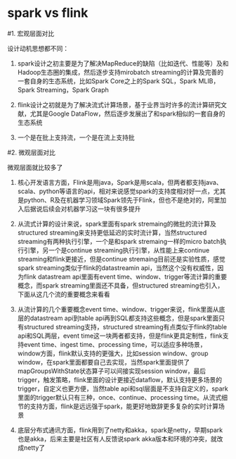 ﻿# spark vs flink


#1. 宏观层面对比

设计动机思想都不同：
	
1. spark设计之初主要是为了解决MapReduce的缺陷（比如迭代、性能等）及和Hadoop生态圈的集成，然后逐步支持mirobatch streaming的计算及完善的一套自身的生态系统，比如Spark Core之上的Spark SQL，Spark MLIB，Spark Streaming，Spark Graph
		
2. flink设计之初就是为了解决流式计算场景，基于业界当时许多的流计算研究文献，尤其是Google DataFlow，然后逐步发展出了和spark相似的一套自身的生态系统
		
3. 一个是在批上支持流，一个是在流上支持批
	

#2. 微观层面对比

微观层面就比较多了
	
1. 核心开发语言方面，Flink是用java，Spark是用scala，但两者都支持java、scala、python等语言的api，相对来说感觉spark的支持度相对好一点，尤其是python、R及在机器学习领域Spark领先于Flink，但也不是绝对的，阿里加入后据说后续会对机器学习这一块有很多提升
	
2. 从流式计算的设计来说，spark里面有spark stremaing的微批的流计算及structured streaming来支持更低延迟的实时流计算，当然structured streaming有两种执行引擎，一个是和spark stremaing一样的micro batch执行引擎，另一个是continue streaming执行引擎，从性能上来continue streaming和flink更接近，但是continue stremaing目前还是实验性质，感觉spark streaming类似于flink的datastreamin api，当然这个没有权威性，因为flink datastream api里面有event time、window、trigger等流计算的重要概念，而spark streaming里面还不具备，但structured streaming也引入，下面从这几个流的重要概念来看看
	
3. 从流计算的几个重要概念event time、window、trigger来说，flink里面从底层的datastream api到table api再到SQL都支持这些概念，但是spark里面只有structured streaming支持，structured streaming有点类似于flink的table api和SQL两层，event time这一块两者都支持，但是flink更具定制性，flink支持event time、ingest time、processing time，可以适应多种场景，window方面，flink默认支持的更强大，比如session window、group window，在spark里面都要自己去实现，当然spark里面提供了mapGroupsWithState状态算子可以间接实现session window，最后trigger，触发策略，flink里面的设计更接近dataflow，默认支持更多场景的trigger，自定义也更方便，当然table api和sql层面是不支持自定义的，spark里面的trigger默认只有三种，once、continue、processing time。从流式细节的支持方面，flink是远远强于spark，能更好地致辞更多复杂的实时计算场景
	
4. 底层分布式通讯方面，flink用到了netty和akka，spark是netty，早期spark也是akka，后来主要是社区有人反馈说spark akka版本和环境的冲突，就改成netty了
	









